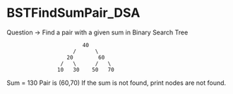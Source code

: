 # BSTFindSumPair_DSA

Question -> Find a pair with a given sum in Binary Search Tree

					        40
					     /      \
					   20        60
					 /   \      /   \
					10   30    50   70 
          
Sum = 130
Pair is (60,70)
If the sum is not found, print nodes are not found.
